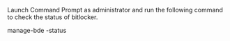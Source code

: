 Launch Command Prompt as administrator and run the following command to check the status of bitlocker. 

manage-bde -status
